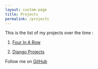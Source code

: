 ```yaml
---
layout: custom-page
title: Projects
permalink: /projects
---
```

  
This is the list of my projects over the time :  
  
1. [Four In A Row]({{site.url}}projects/four-in-a-row.markdown)  

2. [Django Projects](https://github.com/niananto/django_projects)  

Follow me on [GitHub](https://github.com/niananto)
